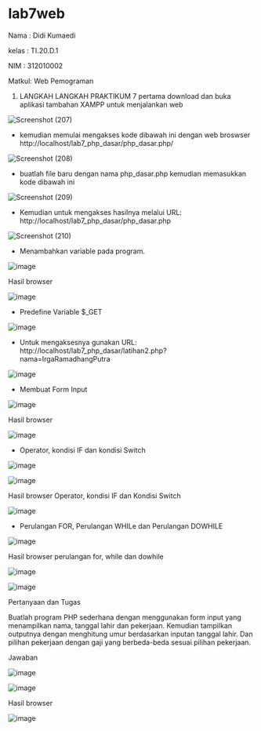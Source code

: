 # lab7web
Nama  : Didi Kumaedi

kelas : TI.20.D.1

NIM   : 312010002

Matkul: Web Pemograman

1. LANGKAH LANGKAH PRAKTIKUM 7 pertama download dan buka aplikasi tambahan XAMPP untuk menjalankan web

![Screenshot (207)](https://user-images.githubusercontent.com/101849655/169180711-e486c2fd-97f9-4eb6-8a0d-366a8e52fabe.png)


-  kemudian memulai mengakses kode dibawah ini dengan web broswser http://localhost/lab7_php_dasar/php_dasar.php/

![Screenshot (208)](https://user-images.githubusercontent.com/101849655/169182261-b48cda3a-1cfb-41e2-ba59-64f21e7f3b36.png)


-  buatlah file baru dengan nama php_dasar.php kemudian memasukkan kode dibawah ini

![Screenshot (209)](https://user-images.githubusercontent.com/101849655/169188314-ae64e56c-d3b1-4d56-8f36-f76affd705a8.png)


-  Kemudian untuk mengakses hasilnya melalui URL: http://localhost/lab7_php_dasar/php_dasar.php

![Screenshot (210)](https://user-images.githubusercontent.com/101849655/169188352-6a2f294c-4102-4cd9-ae75-ef9433d43b08.png)


-  Menambahkan variable pada program.

![image](https://user-images.githubusercontent.com/101645216/168714517-2ed5cb4c-97ee-4611-81ea-3ed15090dbc6.png)

 Hasil browser
 
![image](https://user-images.githubusercontent.com/101645216/168714569-ebf53ea7-0f73-40a0-81fe-a51af4fa6d94.png)

-  Predefine Variable $_GET

![image](https://user-images.githubusercontent.com/101645216/168714685-53fdd0fa-1219-4fe2-a257-115aec1140d9.png)

-  Untuk mengaksesnya gunakan URL: http://localhost/lab7_php_dasar/latihan2.php?nama=IrgaRamadhangPutra

![image](https://user-images.githubusercontent.com/101645216/168714896-424c437b-f9bc-47ef-9116-eb035a05678c.png)

- Membuat Form Input

![image](https://user-images.githubusercontent.com/101645216/168714995-6f1876df-149c-48da-8479-a7673865127e.png)

 Hasil browser
 
![image](https://user-images.githubusercontent.com/101645216/168715092-0ffc5543-3948-4e67-9097-089147271884.png)

-  Operator, kondisi IF dan kondisi Switch
 
![image](https://user-images.githubusercontent.com/101645216/168715309-2844b5c9-bcca-4f7a-bc29-af27c42d423a.png)
 
![image](https://user-images.githubusercontent.com/101645216/168715496-9a70a967-934b-4cc8-b41c-e030d6e3decb.png)

 Hasil browser Operator, kondisi IF dan Kondisi Switch
 
![image](https://user-images.githubusercontent.com/101645216/168715645-c2b96d87-29ce-4664-bd53-fc0e9ca47949.png)
 
- Perulangan FOR, Perulangan WHILe dan Perulangan DOWHILE
 
![image](https://user-images.githubusercontent.com/101645216/168715971-31df8156-f016-45cb-88bc-41c6cb92e90a.png)
 
 Hasil browser perulangan for, while dan dowhile
 
![image](https://user-images.githubusercontent.com/101645216/168716104-a8e0071d-02e1-4675-a623-0a0d622e4c07.png)

![image](https://user-images.githubusercontent.com/101645216/168716138-bd57024f-7677-49e8-9b35-670ecc7f2c8f.png)

Pertanyaan dan Tugas

Buatlah program PHP sederhana dengan menggunakan form input yang menampilkan 
nama, tanggal lahir dan pekerjaan. Kemudian tampilkan outputnya dengan menghitung 
umur berdasarkan inputan tanggal lahir. Dan pilihan pekerjaan dengan gaji yang 
berbeda-beda sesuai pilihan pekerjaan.

Jawaban 

![image](https://user-images.githubusercontent.com/101645216/168716539-29d9db31-5517-45cb-ac09-fedc5ca4dca6.png)

![image](https://user-images.githubusercontent.com/101645216/168716558-ca532ffc-00af-4055-821f-698c63db2195.png)

Hasil browser

![image](https://user-images.githubusercontent.com/101645216/168716614-d5a186d3-a96c-44a4-b4fb-c667ad727e1f.png)





